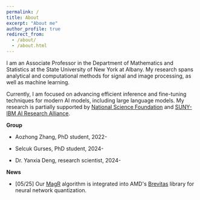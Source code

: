 ```yaml
---
permalink: /
title: About
excerpt: "About me"
author_profile: true
redirect_from: 
  - /about/
  - /about.html
---
```


I am an Associate Professor in the Department of Mathematics and Statistics at the State University of New York at Albany. My research spans analytical and computational methods for signal and image processing, as well as machine learning. 

Currently, I am focused on advancing efficient inference and fine-tuning techniques for modern AI models, including large language models. My research is partially supported by [National Science Foundation](https://www.nsf.gov/) and [SUNY-IBM AI Research Alliance](https://www.suny.edu/ai-research-alliance/).

**Group**
- Aozhong Zhang, PhD student, 2022-
     
- Selcuk Gurses, PhD student, 2024-
  
- Dr. Yanxia Deng, research scientist, 2024- 
  
**News**

- [05/25] Our [MagR](https://proceedings.neurips.cc/paper_files/paper/2024/file/9a987c98a7f36cc83f9065df3ca4f9e0-Paper-Conference.pdf) algorithm is integrated into AMD's [Brevitas](https://github.com/Xilinx/brevitas) library for neural network quantization.


